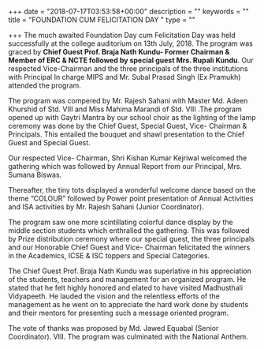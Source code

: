 +++
date = "2018-07-17T03:53:58+00:00"
description = ""
keywords = ""
title = "FOUNDATION CUM FELICITATION DAY "
type = ""

+++
The much awaited Foundation Day cum Felicitation Day was held successfully at the college auditorium on 13th July, 2018. The program was graced by **Chief Guest Prof. Braja Nath Kundu- Former Chairman & Member of ERC & NCTE followed by special guest Mrs. Rupali Kundu**. Our respected Vice-Chairman and the three principals of the three institutions with Principal In charge MIPS and Mr. Subal Prasad Singh (Ex Pramukh) attended the program.

The program was compered by Mr. Rajesh Sahani with Master Md. Adeen Khurshid of Std. VIII and Miss Mahima Marandi of Std. VIII .The program opened up with Gaytri Mantra by our school choir as the lighting of the lamp ceremony was done by the Chief Guest, Special Guest, Vice- Chairman & Principals. This entailed the bouquet and shawl presentation to the Chief Guest and Special Guest.

Our respected Vice- Chairman, Shri Kishan Kumar Kejriwal welcomed the gathering which was followed by Annual Report from our Principal, Mrs. Sumana Biswas.

Thereafter, the tiny tots displayed a wonderful welcome dance based on the theme “COLOUR” followed by Power point presentation of Annual Activities and ISA activities by Mr. Rajesh Sahani (Junior Coordinator).

The program saw one more scintillating colorful dance display by the middle section students which enthralled the gathering. This was followed by Prize distribution ceremony where our special guest, the three principals and our Honorable Chief Guest and Vice- Chairman felicitated the winners in the Academics, ICSE & ISC toppers and Special Categories.

The Chief Guest Prof. Braja Nath Kundu was superlative in his appreciation of the students, teachers and management for an organized program. He stated that he felt highly honored and elated to have visited Madhusthali Vidyapeeth. He lauded the vision and the relentless efforts of the management as he went on to appreciate the hard work done by students and their mentors for presenting such a message oriented program.

The vote of thanks was proposed by Md. Jawed Equabal (Senior Coordinator). VIII. The program was culminated with the National Anthem.